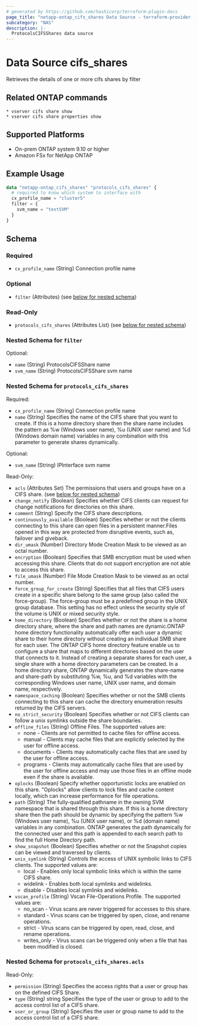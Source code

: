 ```yaml
---
# generated by https://github.com/hashicorp/terraform-plugin-docs
page_title: "netapp-ontap_cifs_shares Data Source - terraform-provider-netapp-ontap"
subcategory: "NAS"
description: |-
  ProtocolsCIFSShares data source
---
```


# Data Source cifs_shares

Retrieves the details of one or more cifs shares by filter

## Related ONTAP commands

```commandline
* vserver cifs share show
* vserver cifs share properties show
```

## Supported Platforms

* On-prem ONTAP system 9.10 or higher
* Amazon FSx for NetApp ONTAP

## Example Usage

```terraform
data "netapp-ontap_cifs_shares" "protocols_cifs_shares" {
  # required to know which system to interface with
  cx_profile_name = "cluster5"
  filter = {
    svm_name = "testSVM"
  }
}
```

<!-- schema generated by tfplugindocs -->
## Schema

### Required

- `cx_profile_name` (String) Connection profile name

### Optional

- `filter` (Attributes) (see [below for nested schema](#nestedatt--filter))

### Read-Only

- `protocols_cifs_shares` (Attributes List) (see [below for nested schema](#nestedatt--protocols_cifs_shares))

<a id="nestedatt--filter"></a>

### Nested Schema for `filter`

Optional:

- `name` (String) ProtocolsCIFSShare name
- `svm_name` (String) ProtocolsCIFSShare svm name

<a id="nestedatt--protocols_cifs_shares"></a>

### Nested Schema for `protocols_cifs_shares`

Required:

- `cx_profile_name` (String) Connection profile name
- `name` (String) Specifies the name of the CIFS share that you want to create. If this is a home directory share then the share name includes the pattern as %w (Windows user name), %u (UNIX user name) and %d (Windows domain name) variables in any combination with this parameter to generate shares dynamically.

Optional:

- `svm_name` (String) IPInterface svm name

Read-Only:

- `acls` (Attributes Set) The permissions that users and groups have on a CIFS share. (see [below for nested schema](#nestedatt--protocols_cifs_shares--acls))
- `change_notify` (Boolean) Specifies whether CIFS clients can request for change notifications for directories on this share.
- `comment` (String) Specify the CIFS share descriptions.
- `continuously_available` (Boolean) Specifies whether or not the clients connecting to this share can open files in a persistent manner.Files opened in this way are protected from disruptive events, such as, failover and giveback.
- `dir_umask` (Number) Directory Mode Creation Mask to be viewed as an octal number.
- `encryption` (Boolean) Specifies that SMB encryption must be used when accessing this share. Clients that do not support encryption are not able to access this share.
- `file_umask` (Number) File Mode Creation Mask to be viewed as an octal number.
- `force_group_for_create` (String) Specifies that all files that CIFS users create in a specific share belong to the same group (also called the force-group). The force-group must be a predefined group in the UNIX group database. This setting has no effect unless the security style of the volume is UNIX or mixed security style.
- `home_directory` (Boolean) Specifies whether or not the share is a home directory share, where the share and path names are dynamic.ONTAP home directory functionality automatically offer each user a dynamic share to their home directory without creating an individual SMB share for each user. The ONTAP CIFS home directory feature enable us to configure a share that maps to different directories based on the user that connects to it. Instead of creating a separate shares for each user, a single share with a home directory parameters can be created. In a home directory share, ONTAP dynamically generates the share-name and share-path by substituting %w, %u, and %d variables with the corresponding Windows user name, UNIX user name, and domain name, respectively.
- `namespace_caching` (Boolean) Specifies whether or not the SMB clients connecting to this share can cache the directory enumeration results returned by the CIFS servers.
- `no_strict_security` (Boolean) Specifies whether or not CIFS clients can follow a unix symlinks outside the share boundaries.
- `offline_files` (String) Offline Files. The supported values are:
  * none - Clients are not permitted to cache files for offline access.
  * manual - Clients may cache files that are explicitly selected by the user for offline access.
  * documents - Clients may automatically cache files that are used by the user for offline access.
  * programs - Clients may automatically cache files that are used by the user for offline access and may use those files in an offline mode even if the share is available.
- `oplocks` (Boolean) Specify whether opportunistic locks are enabled on this share. "Oplocks" allow clients to lock files and cache content locally, which can increase performance for file operations.
- `path` (String) The fully-qualified pathname in the owning SVM namespace that is shared through this share. If this is a home directory share then the path should be dynamic by specifying the pattern %w (Windows user name), %u (UNIX user name), or %d (domain name) variables in any combination. ONTAP generates the path dynamically for the connected user and this path is appended to each search path to find the full Home Directory path.
- `show_snapshot` (Boolean) Specifies whether or not the Snapshot copies can be viewed and traversed by clients.
- `unix_symlink` (String) Controls the access of UNIX symbolic links to CIFS clients. The supported values are:
  * local - Enables only local symbolic links which is within the same CIFS share.
  * widelink - Enables both local symlinks and widelinks.
  * disable - Disables local symlinks and widelinks.
- `vscan_profile` (String) Vscan File-Operations Profile. The supported values are:
  * no_scan - Virus scans are never triggered for accesses to this share.
  * standard - Virus scans can be triggered by open, close, and rename operations.
  * strict - Virus scans can be triggered by open, read, close, and rename operations.
  * writes_only - Virus scans can be triggered only when a file that has been modified is closed.

<a id="nestedatt--protocols_cifs_shares--acls"></a>

### Nested Schema for `protocols_cifs_shares.acls`

Read-Only:

- `permission` (String) Specifies the access rights that a user or group has on the defined CIFS Share.
- `type` (String) string Specifies the type of the user or group to add to the access control list of a CIFS share.
- `user_or_group` (String) Specifies the user or group name to add to the access control list of a CIFS share.
